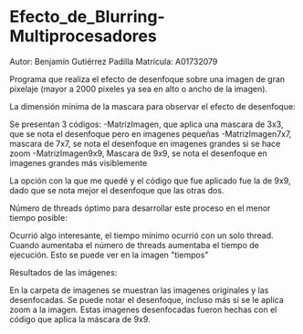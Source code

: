 # Efecto_de_Blurring-Multiprocesadores

Autor: Benjamín Gutiérrez Padilla
Matrícula: A01732079

Programa que realiza el efecto de desenfoque sobre una imagen de gran pixelaje (mayor a 2000 pixeles ya sea en alto o ancho de la imagen).

La dimensión mínima de la mascara para observar el efecto de desenfoque:

  Se presentan 3 códigos:
  -MatrizImagen, que aplica una mascara de 3x3, que se nota el desenfoque pero en imagenes pequeñas
  -MatrizImagen7x7, mascara de 7x7, se nota el desenfoque en imagenes grandes si se hace zoom
  -MatrizImagen9x9, Mascara de 9x9, se nota el desenfoque en imagenes grandes más visiblemente
 
  La opción con la que me quedé y el código que fue aplicado fue la de 9x9, dado que
  se nota mejor el desenfoque que las otras dos.

Número de threads óptimo para desarrollar este proceso en el menor tiempo posible:

  Ocurrió algo interesante, el tiempo mínimo ocurrió con un solo thread.
  Cuando aumentaba el número de threads aumentaba el tiempo de ejecución.
  Esto se puede ver en la imagen "tiempos"

Resultados de las imágenes:
 
  En la carpeta de imagenes se muestran las imagenes originales y las desenfocadas.
  Se puede notar el desenfoque, incluso más si se le aplica zoom a la imagen.
  Estas imagenes desenfocadas fueron hechas con el código que aplica la máscara
  de 9x9.
